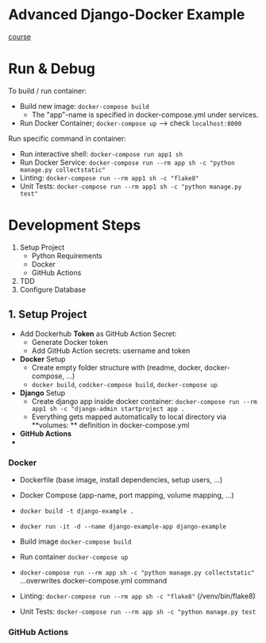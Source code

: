 # Advanced Django-Docker Example

[course](https://www.udemy.com/course/django-python-advanced/learn/lecture/32238716#announcements)

# Run & Debug

To build / run container:

- Build new image: `docker-compose build`
    - The "app"-name is specified in docker-compose.yml under services.
- Run Docker Container; `docker-compose up`  --> check `localhost:8000`

Run specific command in container:

- Run interactive shell: `docker-compose run app1 sh`
- Run Docker Service: `docker-compose run --rm app sh -c "python manage.py collectstatic"`
- Linting: `docker-compose run --rm app1 sh -c "flake8"`
- Unit Tests: `docker-compose run --rm app1 sh -c "python manage.py test"`

# Development Steps

1. Setup Project
    - Python Requirements
    - Docker
    - GitHub Actions
2. TDD
3. Configure Database

## 1. Setup Project

- Add Dockerhub **Token** as GitHub Action Secret:
    - Generate Docker token
    - Add GitHub Action secrets: username and token
- **Docker** Setup
    - Create empty folder structure with (readme, docker, docker-compose, ...)
    - `docker build`, `codcker-compose build`, `docker-compose up`
- **Django** Setup
    - Create django app inside docker container: `docker-compose run --rm app1 sh -c "django-admin startproject app .`
    - Everything gets mapped automatically to local directory via **volumes: ** definition in docker-compose.yml
- **GitHub Actions**
-

### Docker

- Dockerfile (base image, install dependencies, setup users, ...)
- Docker Compose  (app-name, port mapping, volume mapping, ...)

- `docker build -t django-example .`
- `docker run -it -d --name django-example-app django-example`
- Build image `docker-compose build`
- Run container `docker-compose up`
- `docker-compose run --rm app sh -c "python manage.py collectstatic"`  ...overwrites docker-compose.yml command
- Linting: `docker-compose run --rm app sh -c "flake8"` (/venv/bin/flake8)
- Unit Tests: `docker-compose run --rm app sh -c "python manage.py test`

### GitHub Actions
